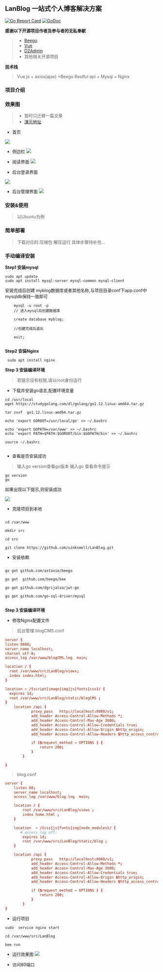 ## LanBlog 一站式个人博客解决方案

[![Go Report Card](https://goreportcard.com/badge/github.com/sinksmell/LanBlog)](https://goreportcard.com/report/github.com/sinksmell/LanBlog)
[![GoDoc](https://godoc.org/github.com/sinksmell/LanBlog?status.svg)](https://godoc.org/github.com/sinksmell/LanBlog)


**感谢以下开源项目作者及参与者的无私奉献**
> * [Beego](https://github.com/astaxie/beego/)
> * [Vue](https://github.com/vuejs/vue)
> * [D2Admin](https://github.com/d2-projects/d2-admin)
> * 其他相关开源项目

**技术栈**
> Vue.js + axios(ajax) +Beego Restful api + Mysql + Nginx

### **项目介绍**

### 效果图
> * 暂时只迁移一篇文章
> * [演示地址](http://47.101.222.133)

* 首页

![](https://i.loli.net/2019/02/28/5c77f2090412a.png)
* 侧边栏
![](https://i.loli.net/2019/02/28/5c77f2401504d.png)

* 阅读界面
![](https://i.loli.net/2019/02/28/5c77f2752fd85.png)

* 后台登录界面

![](https://i.loli.net/2019/02/28/5c77f4a302bd3.png)

* 后台管理界面
![](https://i.loli.net/2019/02/28/5c7773fb63702.png)


### 安装&使用
> 以Ubuntu为例

### 简单部署
> 下载对应的 压缩包 解压运行 具体步骤待补充...

### 手动编译安装
**Step1 安装mysql**

```shell
sudo apt update
sudo apt install mysql-server mysql-common mysql-client
```
安装完成后创建 myblog数据库或者其他名称,与项目目录conf下app.conf中mysqldb保持一致即可

``` shell
	mysql -u root -p
	// 进入mysql后创建数据库
	
	create database myblog;
	
	//创建完成后退出
	
	exit;
	
``` 

**Step2 安装Nginx**

``` shell
 sudo apt install nginx
```

**Step 3 安装编译环境**
> 若提示没有权限,请以root身份运行

* 下载并安装go语言,配置环境变量


``` shell
cd /usr/local
wget https://studygolang.com/dl/golang/go1.12.linux-amd64.tar.gz

tar zxvf  go1.12.linux-amd64.tar.gz

echo 'export GOROOT=/usr/local/go' >> ~/.bashrc 

echo 'export GOPATH=/var/www' >> ~/.bashrc 
echo 'export PATH=$PATH:$GOROOT/bin:$GOPATH/bin' >> ~/.bashrc 

source ~/.bashrc
	
``` 

* 查看是否安装成功
> 输入go version查看go版本 输入go 查看命令提示


	go version
	go 

如果出现以下提示,则安装成功

![](https://i.loli.net/2019/03/03/5c7b8034bbdc4.png)

* 克隆项目到本地 

``` shell

cd /var/www

mkdir src

cd src

git clone https://github.com/sinksmell/LanBlog.git

```

* 安装依赖

``` 

go get github.com/astaxie/beego

go get  github.com/beego/bee

go get github.com/dgrijalva/jwt-go

go get github.com/go-sql-driver/mysql


```

**Step 3 安装编译环境**

* 修改Nginx配置文件

> 后台管理 blogCMS.conf

``` conf
server {
listen 8088;
server_name localhost;
charset utf-8;
access_log /var/www/blogCMS.log  main;

location / {
  root /var/www/src/LanBlog/views;
  index index.html;
}

location ~ /(script|image|img|js|fonts|css)/ {
  expires 1d;
  root /var/www/src/LanBlog/static/blogCMS ;
}
    location /api {
            proxy_pass   http://localhost:8088/v1;
            add_header Access-Control-Allow-Methods *;
            add_header Access-Control-Max-Age 3600;
            add_header Access-Control-Allow-Credentials true;
            add_header Access-Control-Allow-Origin $http_origin;
            add_header Access-Control-Allow-Headers $http_access_control_request_headers;

            if ($request_method = OPTIONS ) {
                return 200;
            }
        }

}
```

> blog.conf

``` conf
server {
    listen 80;
    server_name localhost;
    access_log /var/www/blog.log  main;

    location / {
        root /var/www/src/LanBlog/views ;
        index home.html ;
    }

    location  ~ /(css|js|fonts|img|node_modules)/ {
       # access_log off;
        expires 1d;
        root /var/www/src/LanBlog/static/blog ;
    }

    location /api {
            proxy_pass   http://localhost:8088/v1;
            add_header Access-Control-Allow-Methods *;
            add_header Access-Control-Max-Age 3600;
            add_header Access-Control-Allow-Credentials true;
            add_header Access-Control-Allow-Origin $http_origin;
            add_header Access-Control-Allow-Headers $http_access_control_request_headers;

            if ($request_method = OPTIONS ) {
                return 200;
            }
        }
}

```

* 运行项目 

``` 
sudo  service nginx start

cd /var/www/src/LanBlog

bee run 

```

* 运行效果图
![](https://i.loli.net/2019/03/03/5c7b81c7e4722.png)

* 访问80端口